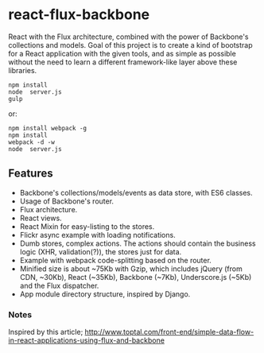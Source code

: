 react-flux-backbone
===================

React with the Flux architecture, combined with the power of Backbone's collections and models.
Goal of this project is to create a kind of bootstrap for a React application with the given tools, 
and as simple as possible without the need to learn a different framework-like layer above these libraries.


````
npm install
node  server.js
gulp
````
or:
````
npm install webpack -g
npm install
webpack -d -w
node  server.js
````



## Features
- Backbone's collections/models/events as data store, with ES6 classes.
- Usage of Backbone's router.
- Flux architecture.
- React views.
- React Mixin for easy-listing to the stores.
- Flickr async example with loading notifications.
- Dumb stores, complex actions. The actions should contain the business logic (XHR, validation(?)), 
the stores just for data.
- Example with webpack code-splitting based on the router.
- Minified size is about ~75Kb with Gzip, which includes jQuery (from CDN, ~30Kb), React (~35Kb), Backbone (~7Kb), 
Underscore.js (~5Kb) and the Flux dispatcher.
- App module directory structure, inspired by Django.

### Notes
Inspired by this article; http://www.toptal.com/front-end/simple-data-flow-in-react-applications-using-flux-and-backbone
